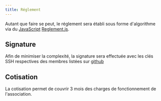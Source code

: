 ```yaml
---
title: Réglement
---
```


Autant que faire se peut, le réglement sera établi sous forme d'algorithme via du [JavaScript](https://www.wikiwand.com/fr/JavaScript) [Reglement.js](Reglement.js).

## Signature

Afin de minimiser la complexité, la signature sera effectuée avec les clés SSH respectives des membres listées sur [github](https://github.com/orgs/bug-builders/people)


## Cotisation

La cotisation permet de couvrir 3 mois des charges de fonctionnement de l'association.
